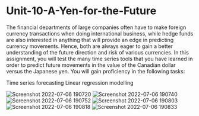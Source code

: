 # Unit-10-A-Yen-for-the-Future
The financial departments of large companies often have to make foreign currency transactions when doing international business, while hedge funds are also interested in anything that will provide an edge in predicting currency movements. Hence, both are always eager to gain a better understanding of the future direction and risk of various currencies.
In this assignment, you will test the many time series tools that you have learned in order to predict future movements in the value of the Canadian dollar versus the Japanese yen.
You will gain proficiency in the following tasks:

Time series forecasting
Linear regression modelling

![Screenshot 2022-07-06 190720](https://user-images.githubusercontent.com/98554773/177657831-a76b3aac-a629-47ef-a463-3d93559b8d60.png)
![Screenshot 2022-07-06 190740](https://user-images.githubusercontent.com/98554773/177657835-9b02f5ee-24d5-4b49-bbe8-ea1959c7a485.png)
![Screenshot 2022-07-06 190752](https://user-images.githubusercontent.com/98554773/177657838-4da1380c-a3ec-4fc3-95cb-7c1e5b93f483.png)
![Screenshot 2022-07-06 190803](https://user-images.githubusercontent.com/98554773/177657851-5776fd04-4cb9-4a28-beb7-8a88baaaa9e3.png)
![Screenshot 2022-07-06 190818](https://user-images.githubusercontent.com/98554773/177657856-38dda0bb-9a44-4a21-93e8-5c74fd38b439.png)
![Screenshot 2022-07-06 190833](https://user-images.githubusercontent.com/98554773/177657863-5f67bb9c-36a7-4bdc-bd79-adfa2c90e12f.png)
